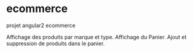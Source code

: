 # ecommerce
projet angular2 ecommerce

Affichage des produits par marque et type.
Affichage du Panier.
Ajout et suppression de produits dans le panier.
